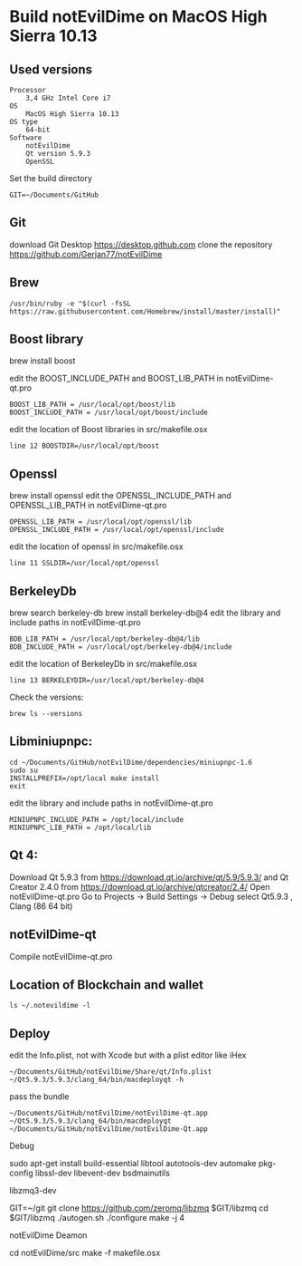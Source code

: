 # Build notEvilDime on MacOS High Sierra 10.13

Used versions
----------------
    Processor
        3,4 GHz Intel Core i7
    OS
        MacOS High Sierra 10.13
    OS type
        64-bit
    Software
        notEvilDime
        Qt version 5.9.3
        OpenSSL
        
Set the build directory

    GIT=~/Documents/GitHub

Git
---
download Git Desktop https://desktop.github.com
clone the repository https://github.com/Gerjan77/notEvilDime

Brew
------
    /usr/bin/ruby -e "$(curl -fsSL https://raw.githubusercontent.com/Homebrew/install/master/install)"

Boost library
--------------
brew install boost

edit the BOOST_INCLUDE_PATH and BOOST_LIB_PATH in notEvilDime-qt.pro

    BOOST_LIB_PATH = /usr/local/opt/boost/lib
    BOOST_INCLUDE_PATH = /usr/local/opt/boost/include

edit the location of Boost libraries in src/makefile.osx

    line 12 BOOSTDIR=/usr/local/opt/boost
    

Openssl
---------
brew install openssl
edit the OPENSSL_INCLUDE_PATH and OPENSSL_LIB_PATH in notEvilDime-qt.pro

    OPENSSL_LIB_PATH = /usr/local/opt/openssl/lib
    OPENSSL_INCLUDE_PATH = /usr/local/opt/openssl/include
edit the location of openssl in src/makefile.osx

    line 11 SSLDIR=/usr/local/opt/openssl

BerkeleyDb
-------------
brew search berkeley-db
brew install berkeley-db@4
edit the library and include paths in notEvilDime-qt.pro

    BDB_LIB_PATH = /usr/local/opt/berkeley-db@4/lib
    BDB_INCLUDE_PATH = /usr/local/opt/berkeley-db@4/include
edit the location of BerkeleyDb in src/makefile.osx

    line 13 BERKELEYDIR=/usr/local/opt/berkeley-db@4

Check the versions:

    brew ls --versions

Libminiupnpc:
-------------
    cd ~/Documents/GitHub/notEvilDime/dependencies/miniupnpc-1.6
    sudo su
    INSTALLPREFIX=/opt/local make install
    exit
    
edit the library and include paths in notEvilDime-qt.pro

    MINIUPNPC_INCLUDE_PATH = /opt/local/include
    MINIUPNPC_LIB_PATH = /opt/local/lib

Qt 4:
------
Download Qt 5.9.3 from https://download.qt.io/archive/qt/5.9/5.9.3/ and Qt Creator 2.4.0 from https://download.qt.io/archive/qtcreator/2.4/ Open notEvilDime-qt.pro Go to Projects -> Build Settings -> Debug select Qt5.9.3 , Clang (86 64 bit)



notEvilDime-qt
-----------------
Compile notEvilDime-qt.pro



Location of Blockchain and wallet
--------------------------------------
    ls ~/.notevildime -l
    
    
Deploy
-----------------------
edit the Info.plist, not with Xcode but with a plist editor like iHex

    ~/Documents/GitHub/notEvilDime/Share/qt/Info.plist
    ~/Qt5.9.3/5.9.3/clang_64/bin/macdeployqt -h
pass the bundle

    ~/Documents/GitHub/notEvilDime/notEvilDime-qt.app
    ~/Qt5.9.3/5.9.3/clang_64/bin/macdeployqt ~/Documents/GitHub/notEvilDime/notEvilDime-Qt.app


Debug

sudo apt-get install build-essential libtool autotools-dev automake pkg-config libssl-dev libevent-dev bsdmainutils

libzmq3-dev


GIT=~/git
git clone https://github.com/zeromq/libzmq $GIT/libzmq
cd $GIT/libzmq
./autogen.sh
./configure
make -j 4

notEvilDime Deamon

cd notEvilDime/src
make -f makefile.osx

